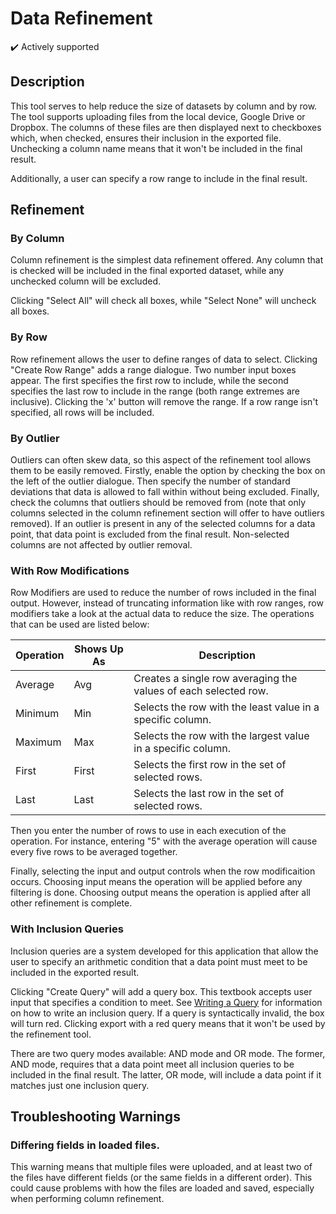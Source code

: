 # Data Refinement

✔️ Actively supported

## Description

This tool serves to help reduce the size of datasets by column and by row. The tool supports uploading files from the local device, Google Drive or Dropbox. The columns of these files are then displayed next to checkboxes which, when checked, ensures their inclusion in the exported file. Unchecking a column name means that it won't be included in the final result.

Additionally, a user can specify a row range to include in the final result.

## Refinement

### By Column

Column refinement is the simplest data refinement offered. Any column that is checked will be included in the final exported dataset, while any unchecked column will be excluded.

Clicking "Select All" will check all boxes, while "Select None" will uncheck all boxes.

### By Row

Row refinement allows the user to define ranges of data to select. Clicking "Create Row Range" adds a range dialogue. Two number input boxes appear. The first specifies the first row to include, while the second specifies the last row to include in the range (both range extremes are inclusive). Clicking the 'x' button will remove the range. If a row range isn't specified, all rows will be included.

### By Outlier

Outliers can often skew data, so this aspect of the refinement tool allows them to be easily removed. Firstly, enable the option by checking the box on the left of the outlier dialogue. Then specify the number of standard deviations that data is allowed to fall within without being excluded. Finally, check the columns that outliers should be removed from (note that only columns selected in the column refinement section will offer to have outliers removed). If an outlier is present in any of the selected columns for a data point, that data point is excluded from the final result. Non-selected columns are not affected by outlier removal.

<a name="rowmods"></a>
### With Row Modifications

Row Modifiers are used to reduce the number of rows included in the final output. However, instead of truncating information like with row ranges, row modifiers take a look at the actual data to reduce the size. The operations that can be used are listed below:

| Operation | Shows Up As | Description                                                     |
|-----------|-------------|-----------------------------------------------------------------|
| Average   | Avg         | Creates a single row averaging the values of each selected row. |
| Minimum   | Min         | Selects the row with the least value in a specific column.      |
| Maximum   | Max         | Selects the row with the largest value in a specific column.    |
| First     | First       | Selects the first row in the set of selected rows.              |
| Last      | Last        | Selects the last row in the set of selected rows.               |

Then you enter the number of rows to use in each execution of the operation. For instance, entering "5" with the average operation will cause every five rows to be averaged together.

Finally, selecting the input and output controls when the row modificaition occurs. Choosing input means the operation will be applied before any filtering is done. Choosing output means the operation is applied after all other refinement is complete.

### With Inclusion Queries

Inclusion queries are a system developed for this application that allow the user to specify an arithmetic condition that a data point must meet to be included in the exported result.

Clicking "Create Query" will add a query box. This textbook accepts user input that specifies a condition to meet. See [Writing a Query](docs/queries.md) for information on how to write an inclusion query. If a query is syntactically invalid, the box will turn red. Clicking export with a red query means that it won't be used by the refinement tool.

There are two query modes available: AND mode and OR mode. The former, AND mode, requires that a data point meet all inclusion queries to be included in the final result. The latter, OR mode, will include a data point if it matches just one inclusion query.

## Troubleshooting Warnings

### Differing fields in loaded files.

This warning means that multiple files were uploaded, and at least two of the files have different fields (or the same fields in a different order). This could cause problems with how the files are loaded and saved, especially when performing column refinement.